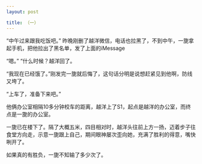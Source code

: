 ```yaml
---
layout: post

title: （一）
---
```

“中午过来跟我吃饭吧。” 昨晚刚删了越洋微信，电话也拉黑了，不到中午，一旎拿起手机，把他拉出了黑名单，发了上面的iMessage

“嗯。”
“什么时候？越洋回了。

“我现在已经饿了。”刚发完一旎就后悔了，这句话分明是说想赶紧见到他啊，防线又垮了。

“上车了，准备下来吧。”

他俩办公室相隔10多分钟校车的距离，越洋上了S1，起点是越洋的办公室，而终点是一旎的办公室。

一旎已在楼下了。隔了大概五米，四目相对时，越洋头往前上方一扬，迈着步子往食堂方向走，示意一旎跟上自己，期间眼神屡次歪向她，充满了胜利的得意，嘴快咧开了。

如果真的有胜负，一旎不知输了多少次了。
